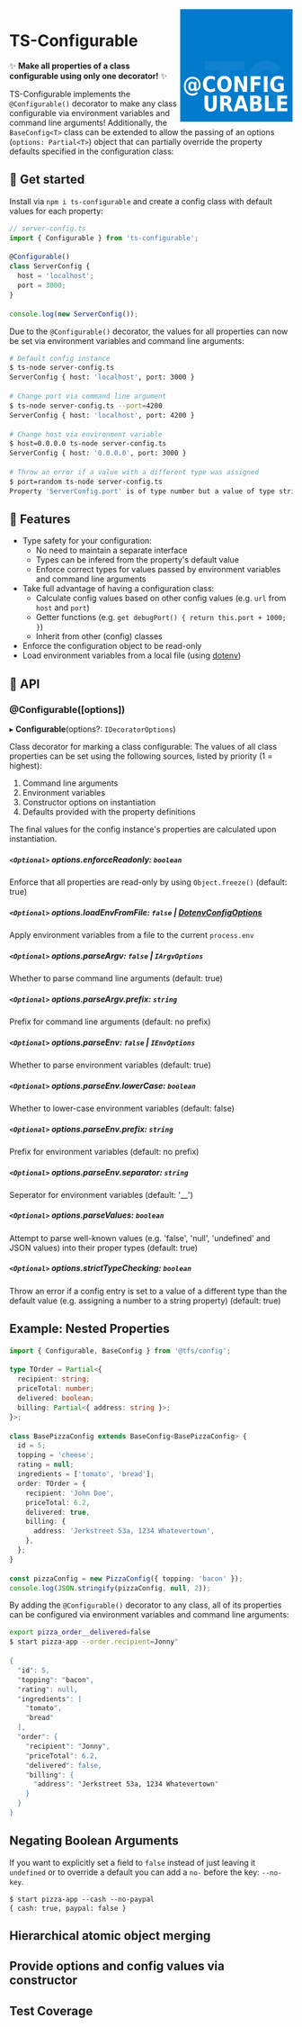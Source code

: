 <img src="docs/ts-configurable.png" alt="dotenv" align="right" />

# TS-Configurable

:sparkles: **Make all properties of a class configurable using only one decorator!** :sparkles:

TS-Configurable implements the `@Configurable()` decorator to make any class configurable via environment variables and command line arguments! Additionally, the `BaseConfig<T>` class can be extended to allow the passing of an options (`options: Partial<T>`) object that can partially override the property defaults specified in the configuration class:

## :running: Get started

Install via `npm i ts-configurable` and create a config class with default values for each property:

```ts
// server-config.ts
import { Configurable } from 'ts-configurable';

@Configurable()
class ServerConfig {
  host = 'localhost';
  port = 3000;
}

console.log(new ServerConfig());
```

Due to the `@Configurable()` decorator, the values for all properties can now be set via environment variables and command line arguments:

```sh
# Default config instance
$ ts-node server-config.ts
ServerConfig { host: 'localhost', port: 3000 }

# Change port via command line argument
$ ts-node server-config.ts --port=4200
ServerConfig { host: 'localhost', port: 4200 }

# Change host via environment variable
$ host=0.0.0.0 ts-node server-config.ts
ServerConfig { host: '0.0.0.0', port: 3000 }

# Throw an error if a value with a different type was assigned
$ port=random ts-node server-config.ts
Property 'ServerConfig.port' is of type number but a value of type string ('"random"') was assigned!
```

## :tada: Features

- Type safety for your configuration:
  - No need to maintain a separate interface
  - Types can be infered from the property's default value
  - Enforce correct types for values passed by environment variables and command line arguments
- Take full advantage of having a configuration class:
  - Calculate config values based on other config values (e.g. `url` from `host` and `port`)
  - Getter functions (e.g. `get debugPort() { return this.port + 1000; }`)
  - Inherit from other (config) classes
- Enforce the configuration object to be read-only
- Load environment variables from a local file (using [dotenv](https://www.npmjs.com/package/dotenv))

## :wrench: API

### @Configurable([options])

▸ **Configurable**(options?: `IDecoratorOptions`)

Class decorator for marking a class configurable: The values of all class properties can be set using the following sources, listed by priority (1 = highest):

1.  Command line arguments
2.  Environment variables
3.  Constructor options on instantiation
4.  Defaults provided with the property definitions

The final values for the config instance's properties are calculated upon instantiation.

##### `<Optional>` options.enforceReadonly: `boolean`

Enforce that all properties are read-only by using `Object.freeze()` (default: true)

##### `<Optional>` options.loadEnvFromFile: `false` | [DotenvConfigOptions](https://www.npmjs.com/package/dotenv#options)

Apply environment variables from a file to the current `process.env`

##### `<Optional>` options.parseArgv: `false` | `IArgvOptions`

Whether to parse command line arguments (default: true)

##### `<Optional>` options.parseArgv.prefix: _`string`_

Prefix for command line arguments (default: no prefix)

##### `<Optional>` options.parseEnv: `false` | `IEnvOptions`

Whether to parse environment variables (default: true)

##### `<Optional>` options.parseEnv.lowerCase: _`boolean`_

Whether to lower-case environment variables (default: false)

##### `<Optional>` options.parseEnv.prefix: _`string`_

Prefix for environment variables (default: no prefix)

##### `<Optional>` options.parseEnv.separator: _`string`_

Seperator for environment variables (default: '\_\_')

##### `<Optional>` options.parseValues: _`boolean`_

Attempt to parse well-known values (e.g. 'false', 'null', 'undefined' and JSON values) into their proper types (default: true)

##### `<Optional>` options.strictTypeChecking: _`boolean`_

Throw an error if a config entry is set to a value of a different type than the default value (e.g. assigning a number to a string property) (default: true)

## Example: Nested Properties

```ts
import { Configurable, BaseConfig } from '@tfs/config';

type TOrder = Partial<{
  recipient: string;
  priceTotal: number;
  delivered: boolean;
  billing: Partial<{ address: string }>;
}>;

class BasePizzaConfig extends BaseConfig<BasePizzaConfig> {
  id = 5;
  topping = 'cheese';
  rating = null;
  ingredients = ['tomato', 'bread'];
  order: TOrder = {
    recipient: 'John Doe',
    priceTotal: 6.2,
    delivered: true,
    billing: {
      address: 'Jerkstreet 53a, 1234 Whatevertown',
    },
  };
}

const pizzaConfig = new PizzaConfig({ topping: 'bacon' });
console.log(JSON.stringify(pizzaConfig, null, 2));
```

By adding the `@Configurable()` decorator to any class, all of its properties can be configured via environment variables and command line arguments:

```sh
export pizza_order__delivered=false
$ start pizza-app --order.recipient=Jonny"

{
  "id": 5,
  "topping": "bacon",
  "rating": null,
  "ingredients": [
    "tomato",
    "bread"
  ],
  "order": {
    "recipient": "Jonny",
    "priceTotal": 6.2,
    "delivered": false,
    "billing": {
      "address": "Jerkstreet 53a, 1234 Whatevertown"
    }
  }
}
```

## Negating Boolean Arguments

If you want to explicitly set a field to `false` instead of just leaving it `undefined` or to override a default you can add a `no-` before the key: `--no-key`.

```
$ start pizza-app --cash --no-paypal
{ cash: true, paypal: false }
```

## Hierarchical atomic object merging

## Provide options and config values via constructor

## Test Coverage
